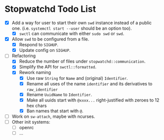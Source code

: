 # Stopwatchd Todo List

 - [x] Add a way for user to start their own `swd` instance instead of a public one. (i.e. `systemctl start --user` should be an option too).
   - [x] `swctl` can communicate with either `sudo swd` or `swd`.
 - [x] Allow `swd` to be configured from a file.
   - [x] Respond to `SIGHUP`.
   - [x] Update config on `SIGHUP`.
 - [ ] Refactoring
   - [x] Reduce the number of files under `stopwatchd::communication`.
   - [x] Simplify the API for `swctl::formatted`.
   - [x] Rework naming
     - [x] Use raw `String` for `Name` and (original) `Identifier`.
     - [x] Rename all uses of the name `identifier` and its derivatives to `raw_identifier`
     - [x] Rename `UuidName` to `Identifier`.
     - [x] Make all uuids start with `@xxxx...` right-justified with zeroes to 12 hex chars
     - [x] Ban names that start with `@`.
 - [ ] Work on `sw-attach`, maybe with ncurses.
 - [ ] Other init systems:
   - [ ] openrc
   - [ ] ...